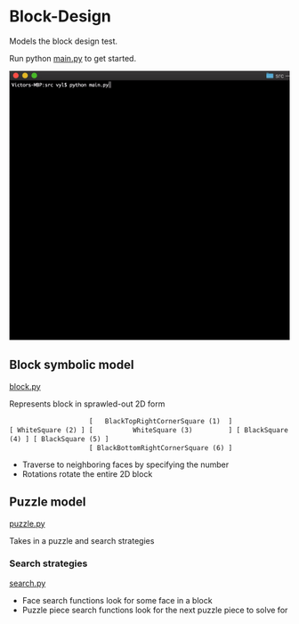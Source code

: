 # Block-Design

Models the block design test.

Run python [main.py](https://github.com/v-y-l/Block-Design/blob/main/src/main.py) to get started.

![Demo gif](https://github.com/v-y-l/Block-Design/blob/main/assets/demo.gif)

## Block symbolic model

[block.py](https://docs.google.com/document/d/1gwEpj-OWHED0i5rjxqZPLjMwJhysZOsv8D_8StMi4UE/edit?usp=sharing)

Represents block in sprawled-out 2D form

                        [   BlackTopRightCornerSquare (1)  ]
    [ WhiteSquare (2) ] [          WhiteSquare (3)         ] [ BlackSquare (4) ] [ BlackSquare (5) ]
                        [ BlackBottomRightCornerSquare (6) ]

* Traverse to neighboring faces by specifying the number
* Rotations rotate the entire 2D block

## Puzzle model

[puzzle.py](https://github.com/v-y-l/Block-Design/blob/main/src/puzzle.py)

Takes in a puzzle and search strategies

### Search strategies

[search.py](https://github.com/v-y-l/Block-Design/blob/main/src/search.py)

* Face search functions look for some face in a block
* Puzzle piece search functions look for the next puzzle piece to solve for
